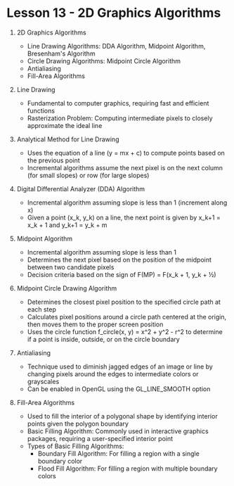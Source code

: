 # Lesson 13 - 2D Graphics Algorithms

1. 2D Graphics Algorithms
   - Line Drawing Algorithms: DDA Algorithm, Midpoint Algorithm, Bresenham's Algorithm
   - Circle Drawing Algorithms: Midpoint Circle Algorithm
   - Antialiasing
   - Fill-Area Algorithms

2. Line Drawing
   - Fundamental to computer graphics, requiring fast and efficient functions
   - Rasterization Problem: Computing intermediate pixels to closely approximate the ideal line

3. Analytical Method for Line Drawing
   - Uses the equation of a line (y = mx + c) to compute points based on the previous point
   - Incremental algorithms assume the next pixel is on the next column (for small slopes) or row (for large slopes)

4. Digital Differential Analyzer (DDA) Algorithm
   - Incremental algorithm assuming slope is less than 1 (increment along x)
   - Given a point (x_k, y_k) on a line, the next point is given by x_k+1 = x_k + 1 and y_k+1 = y_k + m

5. Midpoint Algorithm
   - Incremental algorithm assuming slope is less than 1
   - Determines the next pixel based on the position of the midpoint between two candidate pixels
   - Decision criteria based on the sign of F(MP) = F(x_k + 1, y_k + ½)

6. Midpoint Circle Drawing Algorithm
   - Determines the closest pixel position to the specified circle path at each step
   - Calculates pixel positions around a circle path centered at the origin, then moves them to the proper screen position
   - Uses the circle function f_circle(x, y) = x^2 + y^2 - r^2 to determine if a point is inside, outside, or on the circle boundary

7. Antialiasing
   - Technique used to diminish jagged edges of an image or line by changing pixels around the edges to intermediate colors or grayscales
   - Can be enabled in OpenGL using the GL_LINE_SMOOTH option

8. Fill-Area Algorithms
   - Used to fill the interior of a polygonal shape by identifying interior points given the polygon boundary
   - Basic Filling Algorithm: Commonly used in interactive graphics packages, requiring a user-specified interior point
   - Types of Basic Filling Algorithms:
     - Boundary Fill Algorithm: For filling a region with a single boundary color
     - Flood Fill Algorithm: For filling a region with multiple boundary colors

